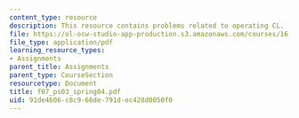 ```yaml
---
content_type: resource
description: This resource contains problems related to operating CL.
file: https://ol-ocw-studio-app-production.s3.amazonaws.com/courses/16-01-unified-engineering-i-ii-iii-iv-fall-2005-spring-2006/91de4606c8c966de791dec428d0050f0_f07_ps03_spring04.pdf
file_type: application/pdf
learning_resource_types:
- Assignments
parent_title: Assignments
parent_type: CourseSection
resourcetype: Document
title: f07_ps03_spring04.pdf
uid: 91de4606-c8c9-66de-791d-ec428d0050f0
---
```

